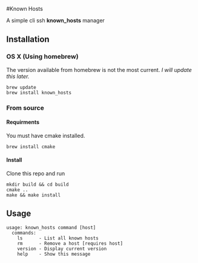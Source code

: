 #Known Hosts

A simple cli ssh **known_hosts** manager

## Installation

### OS X (Using homebrew)

The version available from homebrew is not the most current.
*I will update this later.*

```
brew update
brew install known_hosts
```

### From source

#### Requirments

You must have cmake installed.

```
brew install cmake
```

#### Install

Clone this repo and run

```
mkdir build && cd build
cmake ..
make && make install
```

## Usage

```
usage: known_hosts command [host]
  commands:
    ls      - List all known hosts
    rm      - Remove a host [requires host]
    version - Display current version
    help    - Show this message
```